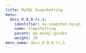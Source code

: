 ```yaml
---
title: MySQL Snapshotting
menu:
  docs_0.9.0-rc.1:
    identifier: my-snapshot-mysql
    name: Snapshotting
    parent: my-mysql-guides
    weight: 20
menu_name: docs_0.9.0-rc.1
---
```

